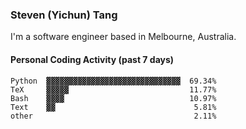 ### Steven (Yichun) Tang

I'm a software engineer based in Melbourne, Australia.

#### Personal Coding Activity (past 7 days)
```
Python  ▓▓▓▓▓▓▓▓▓▓▓▓▓▓▓▓▓▓▓▓▓▓▓▓▓▓▓▓▓▓  69.34%
TeX     ▓▓▓▓▓                           11.77%
Bash    ▓▓▓▓                            10.97%
Text    ▓▓                               5.81%
other                                    2.11%
```
